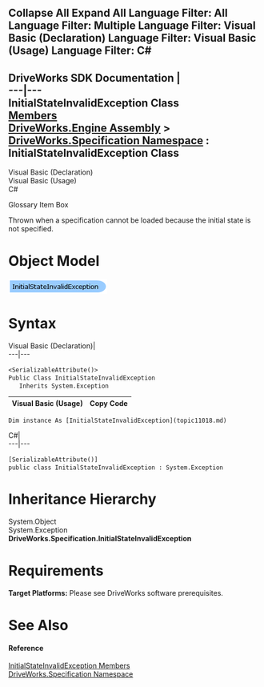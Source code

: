 Collapse All Expand All Language Filter: All  Language Filter: Multiple  Language Filter: Visual Basic (Declaration) Language Filter: Visual Basic (Usage) Language Filter: C#  
---  
DriveWorks SDK Documentation  |   
---|---  
InitialStateInvalidException Class   
[Members](topic11019.md)   
[DriveWorks.Engine Assembly](topic2156.md) > [DriveWorks.Specification Namespace](topic10764.md) : InitialStateInvalidException Class  
---  
  
Visual Basic (Declaration)    
Visual Basic (Usage)    
C# 

Glossary Item Box

Thrown when a specification cannot be loaded because the initial state is not specified. 

# Object Model

![](dotnetdiagramimages/image559.png)

# Syntax

Visual Basic (Declaration)|   
---|---  
      
    
    <SerializableAttribute()>
    Public Class InitialStateInvalidException 
       Inherits System.Exception  
  
Visual Basic (Usage)| Copy Code  
---|---  
      
    
    Dim instance As [InitialStateInvalidException](topic11018.md)  
  
C#|   
---|---  
      
    
    [SerializableAttribute()]
    public class InitialStateInvalidException : System.Exception   
  
# Inheritance Hierarchy

System.Object  
System.Exception  
**DriveWorks.Specification.InitialStateInvalidException**  


# Requirements

**Target Platforms:** Please see DriveWorks software prerequisites.

# See Also

#### Reference

[InitialStateInvalidException Members](topic11019.md)   
[DriveWorks.Specification Namespace](topic10764.md)


